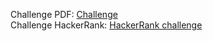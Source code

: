 Challenge PDF: [Challenge](challenge.pdf)  
Challenge HackerRank: [HackerRank challenge](https://www.hackerrank.com/challenges/2d-array/problem)
